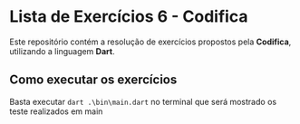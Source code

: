 # Lista de Exercícios 6 - Codifica

Este repositório contém a resolução de exercícios propostos pela **Codifica**, utilizando a linguagem **Dart**.

## Como executar os exercícios

Basta executar `dart .\bin\main.dart` no terminal que será mostrado os teste realizados em main